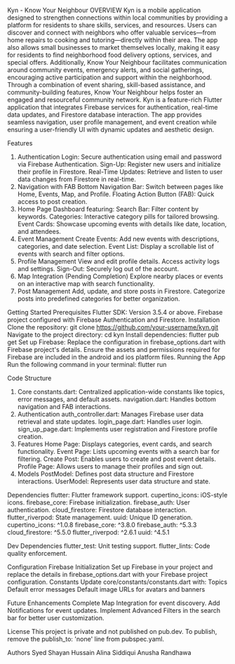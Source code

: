 Kyn - Know Your Neighbour
OVERVIEW
Kyn is a mobile application designed to strengthen connections within local communities by providing a platform for residents to share skills, services, and resources. Users can discover and connect with neighbors who offer valuable services—from home repairs to cooking and tutoring—directly within their area. The app also allows small businesses to market themselves locally, making it easy for residents to find neighborhood food delivery options, services, and special offers. Additionally, Know Your Neighbour facilitates communication around community events, emergency alerts, and social gatherings, encouraging active participation and support within the neighborhood. Through a combination of event sharing, skill-based assistance, and community-building features, Know Your Neighbour helps foster an engaged and resourceful community network.
Kyn is a feature-rich Flutter application that integrates Firebase services for authentication, real-time data updates, and Firestore database interaction. The app provides seamless navigation, user profile management, and event creation while ensuring a user-friendly UI with dynamic updates and aesthetic design.

Features
1. Authentication
Login: Secure authentication using email and password via Firebase Authentication.
Sign-Up: Register new users and initialize their profile in Firestore.
Real-Time Updates: Retrieve and listen to user data changes from Firestore in real-time.
2. Navigation with FAB
Bottom Navigation Bar: Switch between pages like Home, Events, Map, and Profile.
Floating Action Button (FAB): Quick access to post creation.
3. Home Page
Dashboard featuring:
Search Bar: Filter content by keywords.
Categories: Interactive category pills for tailored browsing.
Event Cards: Showcase upcoming events with details like date, location, and attendees.
4. Event Management
Create Events: Add new events with descriptions, categories, and date selection.
Event List: Display a scrollable list of events with search and filter options.
5. Profile Management
View and edit profile details.
Access activity logs and settings.
Sign-Out: Securely log out of the account.
6. Map Integration (Pending Completion)
Explore nearby places or events on an interactive map with search functionality.
7. Post Management
Add, update, and store posts in Firestore.
Categorize posts into predefined categories for better organization.

Getting Started
Prerequisites
Flutter SDK: Version 3.5.4 or above.
Firebase project configured with Firebase Authentication and Firestore.
Installation
Clone the repository: git clone https://github.com/your-username/kyn.git
Navigate to the project directory: cd kyn
Install dependencies: flutter pub get
Set up Firebase:
Replace the configuration in firebase_options.dart with Firebase project's details.
Ensure the assets and permissions required for Firebase are included in the android and ios platform files.
Running the App
Run the following command in your terminal: flutter run


Code Structure
1. Core
constants.dart: Centralized application-wide constants like topics, error messages, and default assets.
navigation.dart: Handles bottom navigation and FAB interactions.
2. Authentication
auth_controller.dart: Manages Firebase user data retrieval and state updates.
login_page.dart: Handles user login.
sign_up_page.dart: Implements user registration and Firestore profile creation.
3. Features
Home Page: Displays categories, event cards, and search functionality.
Event Page: Lists upcoming events with a search bar for filtering.
Create Post: Enables users to create and post event details.
Profile Page: Allows users to manage their profiles and sign out.
4. Models
PostModel: Defines post data structure and Firestore interactions.
UserModel: Represents user data structure and state.

Dependencies
flutter: Flutter framework support.
cupertino_icons: iOS-style icons.
firebase_core: Firebase initialization.
firebase_auth: User authentication.
cloud_firestore: Firestore database interaction.
flutter_riverpod: State management.
uuid: Unique ID generation.
  cupertino_icons: ^1.0.8
  firebase_core: ^3.8.0
  firebase_auth: ^5.3.3
  cloud_firestore: ^5.5.0
  flutter_riverpod: ^2.6.1
  uuid: ^4.5.1

Dev Dependencies
flutter_test: Unit testing support.
flutter_lints: Code quality enforcement.

Configuration
Firebase Initialization
Set up Firebase in your project and replace the details in firebase_options.dart with your Firebase project configuration.
Constants
Update core/constants/constants.dart with:
Topics
Default error messages
Default image URLs for avatars and banners

Future Enhancements
Complete Map Integration for event discovery.
Add Notifications for event updates.
Implement Advanced Filters in the search bar for better user customization.

License
This project is private and not published on pub.dev. To publish, remove the publish_to: 'none' line from pubspec.yaml.

Authors
Syed Shayan Hussain
Alina Siddiqui
Anusha Randhawa

